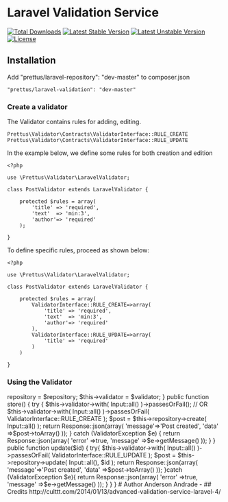 # Laravel Validation Service

[![Total Downloads](https://poser.pugx.org/prettus/laravel-validation/downloads.svg)](https://packagist.org/packages/prettus/laravel-validation)
[![Latest Stable Version](https://poser.pugx.org/prettus/laravel-validation/v/stable.svg)](https://packagist.org/packages/prettus/laravel-validation)
[![Latest Unstable Version](https://poser.pugx.org/prettus/laravel-validation/v/unstable.svg)](https://packagist.org/packages/prettus/laravel-validation)
[![License](https://poser.pugx.org/prettus/laravel-validation/license.svg)](https://packagist.org/packages/prettus/laravel-validation)

## Installation

Add "prettus/laravel-repository": "dev-master" to composer.json
 
    "prettus/laravel-validation": "dev-master"
    
### Create a validator

The Validator contains rules for adding, editing.

    Prettus\Validator\Contracts\ValidatorInterface::RULE_CREATE
    Prettus\Validator\Contracts\ValidatorInterface::RULE_UPDATE
    
In the example below, we define some rules for both creation and edition

    <?php
    
    use \Prettus\Validator\LaravelValidator;
    
    class PostValidator extends LaravelValidator {
    
        protected $rules = array(
            'title' => 'required',
            'text'  => 'min:3',
            'author'=> 'required'
        );
    
    }

To define specific rules, proceed as shown below:

    <?php
    
    use \Prettus\Validator\LaravelValidator;
    
    class PostValidator extends LaravelValidator {
    
        protected $rules = array(
            ValidatorInterface::RULE_CREATE=>array(
                'title' => 'required',
                'text'  => 'min:3',
                'author'=> 'required'
            ),
            ValidatorInterface::RULE_UPDATE=>array(
                'title' => 'required'
            )
        )
    
    }
    
### Using the Validator

<?php
    
    use \Prettus\Validator\Exceptions\ValidatorException;
    
    class PostsController extends BaseController {
    
        /**
         * @var PostRepository
         */
        protected $repository;
        
        /**
         * @var PostValidator
         */
        protected $validator;
    
        public function __construct(PostRepository $repository, PostValidator $validator){
            $this->repository = $repository;
            $this->validator  = $validator;
        }
       
        public function store()
        {
    
            try {
    
                $this->validator->with( Input::all() )->passesOrFail();
                
                // OR $this->validator->with( Input::all() )->passesOrFail( ValidatorInterface::RULE_CREATE );
    
                $post = $this->repository->create( Input::all() );
    
                return Response::json(array(
                    'message'=>'Post created',
                    'data'   =>$post->toArray()
                ));
    
            } catch (ValidatorException $e) {
    
                return Response::json(array(
                    'error'   =>true,
                    'message' =>$e->getMessage()
                ));
    
            }
        }
    
        public function update($id)
        {
    
            try{
                
                $this->validator->with( Input::all() )->passesOrFail( ValidatorInterface::RULE_UPDATE );
                
                $post = $this->repository->update( Input::all(), $id );
    
                return Response::json(array(
                    'message'=>'Post created',
                    'data'   =>$post->toArray()
                ));
    
            }catch (ValidatorException $e){
    
                return Response::json(array(
                    'error'   =>true,
                    'message' =>$e->getMessage()
                ));
    
            }
    
        }
    }
    

# Author

Anderson Andrade - <contato@andersonandra.de>

## Credits

http://culttt.com/2014/01/13/advanced-validation-service-laravel-4/
